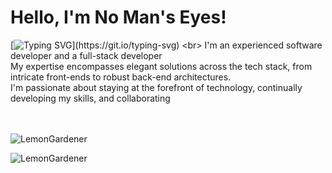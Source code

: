 # Hello, I'm No Man's Eyes!
[![Typing SVG](https://readme-typing-svg.demolab.com?font=Fira+Code&pause=1000&width=435&separator=%3C&lines=Welcome%2C+User.username();)](https://git.io/typing-svg)
<br>
I'm an experienced software developer and a full-stack developer<br>
My expertise encompasses elegant solutions across the tech stack, from intricate front-ends to robust back-end architectures. <br>
I'm passionate about staying at the forefront of technology, continually developing my skills, and collaborating <br> 
<br><br>

![LemonGardener](https://github-readme-stats.vercel.app/api?username=NomanEyes&show_icons=true&theme=tokyonight&hide=["issues"])

![LemonGardener](https://github-readme-stats.vercel.app/api/top-langs?username=NomanEyes&show_icons=true&theme=tokyonight)

